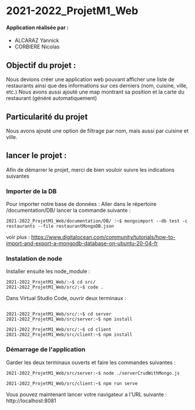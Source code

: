 # 2021-2022_ProjetM1_Web

#### Application réalisée par :
<ul>
    <li>ALCARAZ Yannick</li>
    <li>CORBIERE Nicolas</li>
</ul>

## Objectif du projet :

Nous devions créer une application web pouvant afficher une liste de restaurants ainsi que des informations sur ces derniers (nom, cuisine, ville, etc.) 
Nous avons aussi ajouté une map montrant sa position et la carte du restaurant (généré automatiquement)

## Particularité du projet

Nous avons ajouté une option de filtrage par nom, mais aussi par cuisine et ville.

## lancer le projet :

Afin de démarrer le projet, merci de bien vouloir suivre les indications suivantes 

### Importer de la DB

Pour importer notre base de données :
Aller dans le répertoire /documentation/DB/ 
lancer la commande suivante : 
```console
2021-2022_ProjetM1_Web/documentation/DB/ :~$ mongoimport --db test -c restaurants --file restaurantMongoDB.json
```
voir plus : https://www.digitalocean.com/community/tutorials/how-to-import-and-export-a-mongodb-database-on-ubuntu-20-04-fr

### Instalation de node
Installer ensuite les node_module :

```console
2021-2022_ProjetM1_Web/:~$ cd src/
2021-2022_ProjetM1_Web/src/:~$ code .
```
Dans Virtual Studio Code, ouvrir deux terminaux :

```console

2021-2022_ProjetM1_Web/src/:~$ cd server
2021-2022_ProjetM1_Web/src/server:~$ npm install
```

```console
2021-2022_ProjetM1_Web/src/:~$ cd client
2021-2022_ProjetM1_Web/src/client:~$ npm install
```

### Démarrage de l'application
Garder les deux terminaux ouverts et faire les commandes suivantes :

```console
2021-2022_ProjetM1_Web/src/server:~$ node ./serverCrudWithMongo.js
```

```console
2021-2022_ProjetM1_Web/src/client:~$ npm run serve
```

Vous pouvez maintenant lancer votre navigateur a l'URL suivante :
http://localhost:8081




